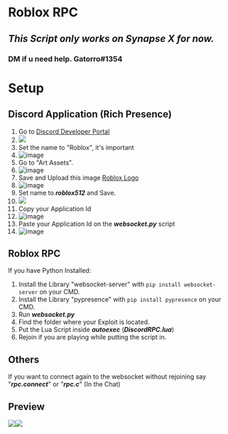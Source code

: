 # Roblox RPC
## _**This Script only works on Synapse X for now.**_
### DM if u need help. Gatorro#1354
# Setup
## Discord Application (Rich Presence)
1. Go to [Discord Developer Portal](https://discord.com/developers/applications/)
2. ![](https://live.staticflickr.com/65535/52532094987_7a4dd0f251_o.png)
3. Set the name to "Roblox", it's important
4. ![image](https://user-images.githubusercontent.com/118382938/204681125-537634f3-eff0-4cda-98c5-e4047e9b17f0.png)
5. Go to "Art Assets".
6. ![image](https://user-images.githubusercontent.com/118382938/204681345-0376d89f-eabc-4f52-9831-6258f3334159.png)
7. Save and Upload this image [Roblox Logo](https://live.staticflickr.com/65535/52532100362_be3f43ac66_o.png)
9. ![image](https://user-images.githubusercontent.com/118382938/204681553-1eb73d96-dc31-41a0-a3b9-1c99e1639636.png)
10. Set name to _**roblox512**_ and Save.
11. ![](https://live.staticflickr.com/65535/52532583646_6f7f4e5ef0_o.png)
12. Copy your Application Id
13. ![image](https://user-images.githubusercontent.com/118382938/204690233-5c7d9795-75b0-45eb-859f-cd8d3194e7a6.png)
14. Paste your Application Id on the _**websocket.py**_ script
15. ![image](https://user-images.githubusercontent.com/118382938/204690339-52a01cc3-ba63-4fe8-a44f-f5cb76256804.png)
## Roblox RPC
If you have Python Installed:
1. Install the Library "websocket-server" with ``pip install websocket-server`` on your CMD.
2. Install the Library "pypresence" with ``pip install pypresence`` on your CMD.
3. Run _**websocket.py**_
4. Find the folder where your Exploit is located.
5. Put the Lua Script inside _**autoexec**_ (_**DiscordRPC.lua**_)
6. Rejoin if you are playing while putting the script in.
## Others
If you want to connect again to the websocket without rejoining say "_**rpc.connect**_" or "_**rpc.c**_" (In the Chat)
## Preview
![](https://live.staticflickr.com/65535/52533056268_31327d24f6_o.png)![](https://live.staticflickr.com/65535/52532049382_2941ae2346_o.png)
